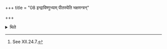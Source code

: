 +++
title = "08 इन्द्राविष्णुभ्याम् पीतस्येति भक्षमन्त्रन्"

+++

<details><summary>थिते</summary>

8. The (Adhvaryu) modifies the formula for drinking with the words indrāviṣṇubhyāṁ pītasya.[^1]  

[^1]: See XII.24.7.  
</details>
